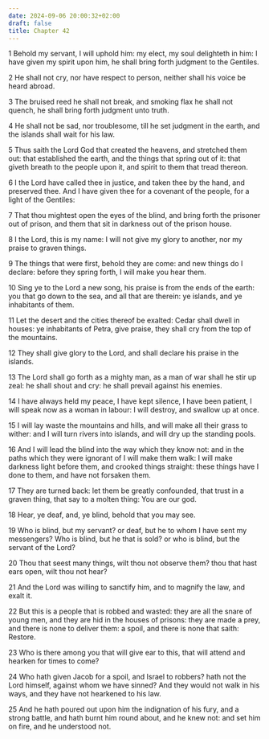 ```yaml
---
date: 2024-09-06 20:00:32+02:00
draft: false
title: Chapter 42
---
```




1 Behold my servant, I will uphold him: my elect, my soul delighteth in him: I have given my spirit upon him, he shall bring forth judgment to the Gentiles.

2 He shall not cry, nor have respect to person, neither shall his voice be heard abroad.

3 The bruised reed he shall not break, and smoking flax he shall not quench, he shall bring forth judgment unto truth.

4 He shall not be sad, nor troublesome, till he set judgment in the earth, and the islands shall wait for his law.

5 Thus saith the Lord God that created the heavens, and stretched them out: that established the earth, and the things that spring out of it: that giveth breath to the people upon it, and spirit to them that tread thereon.

6 I the Lord have called thee in justice, and taken thee by the hand, and preserved thee. And I have given thee for a covenant of the people, for a light of the Gentiles:

7 That thou mightest open the eyes of the blind, and bring forth the prisoner out of prison, and them that sit in darkness out of the prison house.

8 I the Lord, this is my name: I will not give my glory to another, nor my praise to graven things.

9 The things that were first, behold they are come: and new things do I declare: before they spring forth, I will make you hear them.

10 Sing ye to the Lord a new song, his praise is from the ends of the earth: you that go down to the sea, and all that are therein: ye islands, and ye inhabitants of them.

11 Let the desert and the cities thereof be exalted: Cedar shall dwell in houses: ye inhabitants of Petra, give praise, they shall cry from the top of the mountains.

12 They shall give glory to the Lord, and shall declare his praise in the islands.

13 The Lord shall go forth as a mighty man, as a man of war shall he stir up zeal: he shall shout and cry: he shall prevail against his enemies.

14 I have always held my peace, I have kept silence, I have been patient, I will speak now as a woman in labour: I will destroy, and swallow up at once.

15 I will lay waste the mountains and hills, and will make all their grass to wither: and I will turn rivers into islands, and will dry up the standing pools.

16 And I will lead the blind into the way which they know not: and in the paths which they were ignorant of I will make them walk: I will make darkness light before them, and crooked things straight: these things have I done to them, and have not forsaken them.

17 They are turned back: let them be greatly confounded, that trust in a graven thing, that say to a molten thing: You are our god.

18 Hear, ye deaf, and, ye blind, behold that you may see.

19 Who is blind, but my servant? or deaf, but he to whom I have sent my messengers? Who is blind, but he that is sold? or who is blind, but the servant of the Lord?

20 Thou that seest many things, wilt thou not observe them? thou that hast ears open, wilt thou not hear?

21 And the Lord was willing to sanctify him, and to magnify the law, and exalt it.

22 But this is a people that is robbed and wasted: they are all the snare of young men, and they are hid in the houses of prisons: they are made a prey, and there is none to deliver them: a spoil, and there is none that saith: Restore.

23 Who is there among you that will give ear to this, that will attend and hearken for times to come?

24 Who hath given Jacob for a spoil, and Israel to robbers? hath not the Lord himself, against whom we have sinned? And they would not walk in his ways, and they have not hearkened to his law.

25 And he hath poured out upon him the indignation of his fury, and a strong battle, and hath burnt him round about, and he knew not: and set him on fire, and he understood not.

